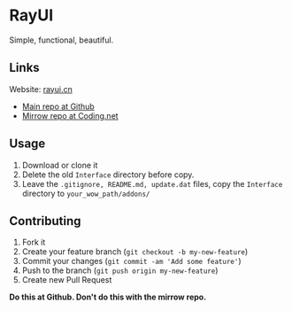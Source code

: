 # RayUI

Simple, functional, beautiful.

## Links

Website: [rayui.cn](http://rayui.cn)

- [Main repo at Github](https://github.com/fgprodigal/RayUI)
- [Mirrow repo at Coding.net](https://coding.net/u/fgprodigal/p/RayUI/git)

## Usage

1. Download or clone it
2. Delete the old `Interface` directory before copy.
3. Leave the `.gitignore, README.md, update.dat` files, copy the `Interface` directory to `your_wow_path/addons/`

## Contributing

1. Fork it
2. Create your feature branch (`git checkout -b my-new-feature`)
3. Commit your changes (`git commit -am 'Add some feature'`)
4. Push to the branch (`git push origin my-new-feature`)
5. Create new Pull Request

**Do this at Github. Don't do this with the mirrow repo.**
